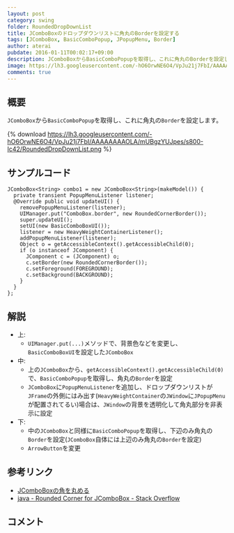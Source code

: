 ```yaml
---
layout: post
category: swing
folder: RoundedDropDownList
title: JComboBoxのドロップダウンリストに角丸のBorderを設定する
tags: [JComboBox, BasicComboPopup, JPopupMenu, Border]
author: aterai
pubdate: 2016-01-11T00:02:17+09:00
description: JComboBoxからBasicComboPopupを取得し、これに角丸のBorderを設定します。
image: https://lh3.googleusercontent.com/-hO6OrwNE6O4/VpJu21j7FbI/AAAAAAAAOLA/mUBgzYUJpes/s800-Ic42/RoundedDropDownList.png
comments: true
---
```

## 概要
`JComboBox`から`BasicComboPopup`を取得し、これに角丸の`Border`を設定します。

{% download https://lh3.googleusercontent.com/-hO6OrwNE6O4/VpJu21j7FbI/AAAAAAAAOLA/mUBgzYUJpes/s800-Ic42/RoundedDropDownList.png %}

## サンプルコード
<pre class="prettyprint"><code>JComboBox&lt;String&gt; combo1 = new JComboBox&lt;String&gt;(makeModel()) {
  private transient PopupMenuListener listener;
  @Override public void updateUI() {
    removePopupMenuListener(listener);
    UIManager.put("ComboBox.border", new RoundedCornerBorder());
    super.updateUI();
    setUI(new BasicComboBoxUI());
    listener = new HeavyWeightContainerListener();
    addPopupMenuListener(listener);
    Object o = getAccessibleContext().getAccessibleChild(0);
    if (o instanceof JComponent) {
      JComponent c = (JComponent) o;
      c.setBorder(new RoundedCornerBorder());
      c.setForeground(FOREGROUND);
      c.setBackground(BACKGROUND);
    }
  }
};
</code></pre>

## 解説
- 上:
    - `UIManager.put(...)`メソッドで、背景色などを変更し、`BasicComboBoxUI`を設定した`JComboBox`
- 中:
    - 上の`JComboBox`から、`getAccessibleContext().getAccessibleChild(0)`で、`BasicComboPopup`を取得し、角丸の`Border`を設定
    - `JComboBox`に`PopupMenuListener`を追加し、ドロップダウンリストが`JFrame`の外側にはみ出す(`HeavyWeightContainer`の`JWindow`に`JPopupMenu`が配置されてるい)場合は、`JWindow`の背景を透明化して角丸部分を非表示に設定
- 下:
    - 中の`JComboBox`と同様に`BasicComboPopup`を取得し、下辺のみ角丸の`Border`を設定(`JComboBox`自体には上辺のみ角丸の`Border`を設定)
    - `ArrowButton`を変更

<!-- dummy comment line for breaking list -->

## 参考リンク
- [JComboBoxの角を丸める](http://ateraimemo.com/Swing/RoundedComboBox.html)
- [java - Rounded Corner for JComboBox - Stack Overflow](https://stackoverflow.com/questions/34503780/rounded-corner-for-jcombobox/34534091#34534091)

<!-- dummy comment line for breaking list -->

## コメント
